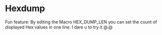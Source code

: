 # Hexdump
Fun feature: By editing the Macro HEX_DUMP_LEN you can set the count of displayed Hex values in one line.
I dare u to try it @.@
